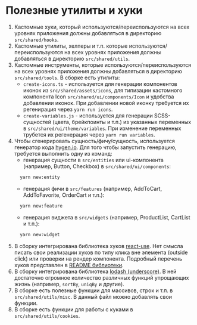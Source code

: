 # Полезные утилиты и хуки

1. Кастомные хуки, который используются/переиспользуются на всех уровнях приложения должны добавляться в
   директорию `src/shared/hooks`.
2. Кастомные утилиты, хелперы и т.п. которые используются/переиспользуются на всех уровнях приложения должны добавляться
   в
   директорию `src/shared/utils`.
3. Кастомные инструменты, которые используются/переиспользуются на всех уровнях приложения должны добавляться в
   директорию `src/shared/tools`. В сборке есть утилиты:
    - `create-icons.ts` - используется для генерации компонентов иконок из `src/shared/assets/icons`, для типизации
      кастомного компонента Icon `src/shared/ui/components/Icon` и удобства добавлении иконок. При добавлении новой
      иконку требуется их регенирация через `yarn run icons`.
    - `create-variables.js` - используется для генерации SCSS-сущностей (цвета, брейкпоинты и т.п.) из указанных
      переменных
      в `src/shared/ui/theme/variables`. При изменение переменных трубется их регенерация через `yarn run variables`.
4. Чтобы сгенерировать сущность/фичу/сущность, используется генератор кода [hygen.io](https://www.hygen.io/). Для того
   чтобы запустить генерацию, требуется выполнить одну из команд:
   - генерация сущности в `src/entities` или ui-компонента (например, Button, Checkbox)
     в `src/shared/ui/components`:
   ```bash
     yarn new:entity
   ```
   - генерация фичи в `src/features` (например, AddToCart, AddToFavorite, OrderCart и т.п.):
   ```bash
     yarn new:feature
   ```
   - генерация виджета в `src/widgets` (например, ProductList, CartList и т.п.):
   ```bash
     yarn new:widget
   ```
5. В сборку интегрирована библиотека хуков [react-use](https://streamich.github.io/react-use). Нет смысла писать свои
   реализации хуков по типу клика вне
   элемента (outside click) или проверки на рендер компонента. Подробный перечень хуков представлен
   в [README библиотеки](https://github.com/streamich/react-use/blob/master/README.md).
6. В сборку интегрирована библиотека [lodash (underscore)](https://lodash.com/). В ней достаточно огромное количество
   различных функций упрощающих жизнь (например, `sortBy`, `uniqBy` и другие).
7. В сборке есть полезные функции для массивов, строк и т.п. в `src/shared/utils/misc`. В данный файл можно добавлять
   свои функции.
8. В сборке есть функции для работы с куками в `src/shared/utils/cookies`.

